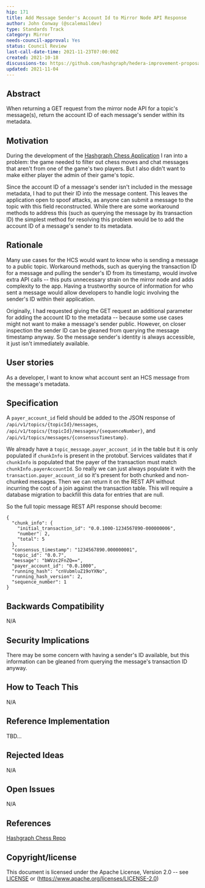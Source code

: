 ```yaml
---
hip: 171
title: Add Message Sender's Account Id to Mirror Node API Response
author: John Conway (@scalemaildev)
type: Standards Track
category: Mirror
needs-council-approval: Yes
status: Council Review
last-call-date-time: 2021-11-23T07:00:00Z
created: 2021-10-18
discussions-to: https://github.com/hashgraph/hedera-improvement-proposal/discussions/190
updated: 2021-11-04
---
```


## Abstract

When returning a GET request from the mirror node API for a topic's message(s), return the account ID of each message's sender within its metadata.

## Motivation

During the development of the [Hashgraph Chess Application](https://github.com/scalemaildev/hashgraph_chess) I ran into a problem: the game needed to filter out chess moves and chat messages that aren't from one of the game's two players. But I also didn't want to make either player the admin of their game's topic.

Since the account ID of a message's sender isn't included in the message metadata, I had to put their ID into the message content. This leaves the application open to spoof attacks, as anyone can submit a message to the topic with this field reconstructed. While there are some workaround methods to address this (such as querying the message by its transaction ID) the simplest method for resolving this problem would be to add the account ID of a message's sender to its metadata.

## Rationale

Many use cases for the HCS would want to know who is sending a message to a public topic. Workaround methods, such as querying the transaction ID for a message and pulling the sender's ID from its timestamp, would involve extra API calls -- this puts unnecessary strain on the mirror node and adds complexity to the app. Having a trustworthy source of information for who sent a message would allow developers to handle logic involving the sender's ID within their application.

Originally, I had requested giving the GET request an additional parameter for adding the account ID to the metadata -- because some use cases might not want to make a message's sender public. However, on closer inspection the sender ID can be gleaned from querying the message timestamp anyway. So the message sender's identity is always accessible, it just isn't immediately available. 

## User stories

As a developer, I want to know what account sent an HCS message from the message's metadata.
  
## Specification

A `payer_account_id` field should be added to the JSON response of `/api/v1/topics/{topicId}/messages`, `/api/v1/topics/{topicId}/messages/{sequenceNumber}`, and `/api/v1/topics/messages/{consensusTimestamp}`.

We already have a `topic_message.payer_account_id` in the table but it is only populated if `chunkInfo` is present in the protobuf. Services validates that if `chunkInfo` is populated that the payer of the transaction must match `chunkInfo.payerAccountId`. So really we can just always populate it with the `transaction.payer_account_id` so it's present for both chunked and non-chunked messages. Then we can return it on the REST API without incurring the cost of a join against the transaction table. This will require a database migration to backfill this data for entries that are null.

So the full topic message REST API response should become:

```
{
  "chunk_info": {
    "initial_transaction_id": "0.0.1000-1234567890-000000006",
    "number": 2,
    "total": 5
  },
  "consensus_timestamp": "1234567890.000000001",
  "topic_id": "0.0.7",
  "message": "bWVzc2FnZQ==",
  "payer_account_id": "0.0.1000",
  "running_hash": "cnVubmluZ19oYXNo",
  "running_hash_version": 2,
  "sequence_number": 1
}
```

## Backwards Compatibility

N/A

## Security Implications

There may be some concern with having a sender's ID available, but this information can be gleaned from querying the message's transaction ID anyway.

## How to Teach This

N/A

## Reference Implementation

TBD...

## Rejected Ideas

N/A

## Open Issues

N/A

## References

[Hashgraph Chess Repo](https://github.com/scalemaildev/hashgraph_chess)

## Copyright/license

This document is licensed under the Apache License, Version 2.0 -- see [LICENSE](../LICENSE) or (https://www.apache.org/licenses/LICENSE-2.0)
